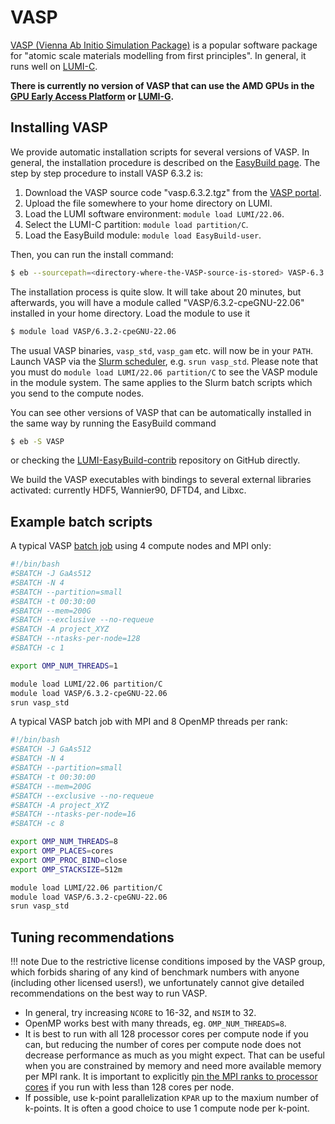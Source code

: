 [vasp]: https://www.vasp.at/
[lumi-c]: ../../computing/systems/lumic.md
[lumi-g]: ../../computing/systems/lumig.md
[eap]: ../../eap/index.md
[slurm-quickstart]: ../../computing/jobs/slurm-quickstart.md
[batch-job]: ../../computing/jobs/batch-job.md

# VASP

[VASP (Vienna Ab Initio Simulation Package)][vasp] is a popular software
package for "atomic scale materials modelling from first principles". In
general, it runs well on [LUMI-C][lumi-c].

**There is currently no version of VASP that can use the AMD GPUs in the [GPU
Early Access Platform][eap] or [LUMI-G][lumi-g].**

## Installing VASP

We provide automatic installation scripts for several versions of VASP. In
general, the installation procedure is described on the [EasyBuild
page](../installing/easybuild.md). The step by step procedure to install VASP
6.3.2 is:

1. Download the VASP source code "vasp.6.3.2.tgz" from the [VASP portal](https://www.vasp.at/).
2. Upload the file somewhere to your home directory on LUMI.
3. Load the LUMI software environment: `module load LUMI/22.06`.
4. Select the LUMI-C partition: `module load partition/C`.
5. Load the EasyBuild module: `module load EasyBuild-user`.

Then, you can run the install command:

```bash
$ eb --sourcepath=<directory-where-the-VASP-source-is-stored> VASP-6.3.2-cpeGNU-22.06.eb -r
```

The installation process is quite slow. It will take about 20 minutes, but
afterwards, you will have a module called "VASP/6.3.2-cpeGNU-22.06" installed
in your home directory. Load the module to use it

```bash
$ module load VASP/6.3.2-cpeGNU-22.06
```

The usual VASP binaries, `vasp_std`, `vasp_gam` etc. will now be in your
`PATH`. Launch VASP via the [Slurm scheduler][slurm-quickstart], e.g. `srun
vasp_std`. Please note that you must do `module load LUMI/22.06 partition/C` to
see the VASP module in the module system. The same applies to the Slurm batch
scripts which you send to the compute nodes.

You can see other versions of VASP that can be automatically installed in the
same way by running the EasyBuild command

```bash
$ eb -S VASP
```

or checking the
[LUMI-EasyBuild-contrib](https://github.com/Lumi-supercomputer/LUMI-EasyBuild-contrib/tree/main/easybuild/easyconfigs/v/VASP)
repository on GitHub directly.

We build the VASP executables with bindings to several external libraries
activated: currently HDF5, Wannier90, DFTD4, and Libxc.

## Example batch scripts

A typical VASP [batch job][batch-job] using 4 compute nodes and MPI only:

```bash
#!/bin/bash
#SBATCH -J GaAs512 
#SBATCH -N 4
#SBATCH --partition=small
#SBATCH -t 00:30:00
#SBATCH --mem=200G
#SBATCH --exclusive --no-requeue
#SBATCH -A project_XYZ
#SBATCH --ntasks-per-node=128
#SBATCH -c 1

export OMP_NUM_THREADS=1

module load LUMI/22.06 partition/C
module load VASP/6.3.2-cpeGNU-22.06
srun vasp_std
```

A typical VASP batch job with MPI and 8 OpenMP threads per rank:

```bash
#!/bin/bash
#SBATCH -J GaAs512 
#SBATCH -N 4
#SBATCH --partition=small
#SBATCH -t 00:30:00
#SBATCH --mem=200G
#SBATCH --exclusive --no-requeue
#SBATCH -A project_XYZ
#SBATCH --ntasks-per-node=16
#SBATCH -c 8

export OMP_NUM_THREADS=8
export OMP_PLACES=cores
export OMP_PROC_BIND=close
export OMP_STACKSIZE=512m

module load LUMI/22.06 partition/C
module load VASP/6.3.2-cpeGNU-22.06
srun vasp_std
```

## Tuning recommendations

!!! note
    Due to the restrictive license conditions imposed by the VASP group, which
    forbids sharing of any kind of benchmark numbers with anyone (including
    other licensed users!), we unfortunately cannot give detailed
    recommendations on the best way to run VASP.

* In general, try increasing `NCORE` to 16-32, and `NSIM` to 32.
* OpenMP works best with many threads, eg. `OMP_NUM_THREADS=8`.
* It is best to run with all 128 processor cores per compute node if you can,
  but reducing the number of cores per compute node does not decrease
  performance as much as you might expect. That can be useful when you are
  constrained by memory and need more available memory per MPI rank. It is
  important to explicitly [pin the MPI ranks to processor
  cores](../../computing/jobs/distribution-binding.md#slurm-binding-options) if you
  run with less than 128 cores per node.
* If possible, use k-point parallelization `KPAR` up to the maxium number of
  k-points. It is often a good choice to use 1 compute node per k-point.
